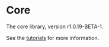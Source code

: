 # Core

The core library, version r1.0.19-BETA-1.

See the [tutorials](tutorials/index.md) for more information.
